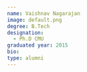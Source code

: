 ```yaml
---
name: Vaishnav Nagarajan
image: default.png
degree: B.Tech
designation: 
  - Ph.D CMU
graduated year: 2015
bio:
type: alumni
---
```

